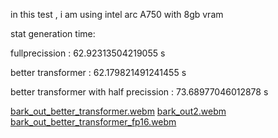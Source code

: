 in this test , i am using intel arc A750 with 8gb vram

stat generation time:

fullprecission : 62.92313504219055 s

better transformer : 62.179821491241455 s

better transformer with half precission : 73.68977046012878 s

[bark_out_better_transformer.webm](https://github.com/user-attachments/assets/83d7d009-ed98-4fae-b967-ba4fb25576a9)
[bark_out2.webm](https://github.com/user-attachments/assets/dd2996de-e981-466f-8161-15a9bec46680)
[bark_out_better_transformer_fp16.webm](https://github.com/user-attachments/assets/8c95e5ca-030b-4c2a-aa35-ab4709160c2a)
